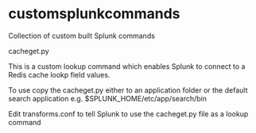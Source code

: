 customsplunkcommands
====================

Collection of custom built Splunk commands 

cacheget.py

This is a custom lookup command which enables Splunk to connect to a Redis cache lookp field values.

To use copy the cacheget.py either to an application folder or the default search application e.g. $SPLUNK_HOME/etc/app/search/bin

Edit transforms.conf to tell Splunk to use the cacheget.py file as a lookup command
